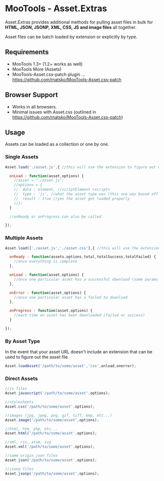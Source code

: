 # MooTools - Asset.Extras

Asset.Extras provides additional methods for pulling asset files in bulk for **HTML, JSON, JSONP, XML, CSS, JS and image files** all together.

Asset files can be batch loaded by extension or explicitly by type.

## Requirements

- MooTools 1.3+ (1.2+ works as well)
- MooTools More (Assets)
- MooTools-Asset.css-patch plugin ... https://github.com/matsko/MooTools-Asset.css-patch

## Browser Support

- Works in all browsers.
- Minimal issues with Asset.css (outlined in https://github.com/matsko/MooTools-Asset.css-patch)

## Usage

Assets can be loaded as a collection or one by one.

### Single Assets

```javascript
Asset.load('./asset.js',{ //this will use the extension to figure out what asset to download

  onLoad : function(asset,options) {
    //asset = "./asset.js";
    //options = {
    //  data : element, //scriptElement <script>
    //  type : 'js', //what the asset type was (this one was based off the extension)
    //  result : true //yes the asset got loaded properly
    //};
  }

  //onReady or onProgress can also be called

});
```

### Multiple Assets

```javascript
Asset.load(['./asset.js','./asset.css'],{ //this will use the extensions to figure out what assets to download

  onReady : function(assets,options,total,totalSuccess,totalFailed) {
    //once everything is complete
  },

  onLoad : function(asset,options) {
    //once one particular asset has a successful download (same params in the example before)
  },

  onError : function(asset,options) {
    //once one particular asset has a failed to download
  },

  onProgress : function(asset,options) {
    //each time an asset has been downloaded (failed or success)
  }

});
```

### By Asset Type

In the event that your asset URL doesn't include an extension that can be used to figure out the asset file

```javascript
Asset.loadAsset('/path/to/some/asset','css',onload,onerror);
```

### Direct Assets

```javascript
//js files
Asset.javascript('/path/to/some/asset',options);

//stylesheets
Asset.css('/path/to/some/asset',options);

//images (jpg, jpeg, png, gif, tiff, bmp, etc...)
Asset.image('/path/to/some/asset',options);

//html, htm, php, etc...
Asset.html('/path/to/some/asset',options);

//xml, rss, atom, svg
Asset.xml('/path/to/some/asset',options);

//same origin json files
Asset.json('/path/to/some/asset',options);

//jsonp files
Asset.jsonp('/path/to/some/asset',options);
```
